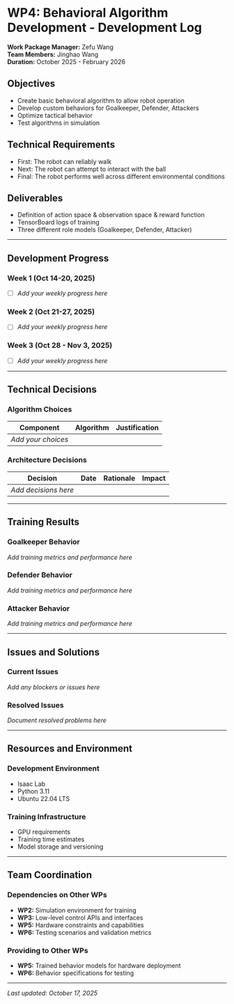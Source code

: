 # WP4: Behavioral Algorithm Development - Development Log

**Work Package Manager:** Zefu Wang  
**Team Members:** Jinghao Wang  
**Duration:** October 2025 - February 2026

## Objectives
- Create basic behavioral algorithm to allow robot operation
- Develop custom behaviors for Goalkeeper, Defender, Attackers
- Optimize tactical behavior
- Test algorithms in simulation

## Technical Requirements
- First: The robot can reliably walk
- Next: The robot can attempt to interact with the ball
- Final: The robot performs well across different environmental conditions

## Deliverables
- Definition of action space & observation space & reward function
- TensorBoard logs of training
- Three different role models (Goalkeeper, Defender, Attacker)

---

## Development Progress

### Week 1 (Oct 14-20, 2025)
- [ ] *Add your weekly progress here*

### Week 2 (Oct 21-27, 2025)
- [ ] *Add your weekly progress here*

### Week 3 (Oct 28 - Nov 3, 2025)
- [ ] *Add your weekly progress here*

---

## Technical Decisions

### Algorithm Choices
| Component | Algorithm | Justification |
|-----------|-----------|---------------|
| *Add your choices* | | |

### Architecture Decisions
| Decision | Date | Rationale | Impact |
|----------|------|-----------|--------|
| *Add decisions here* | | | |

---

## Training Results

### Goalkeeper Behavior
*Add training metrics and performance here*

### Defender Behavior
*Add training metrics and performance here*

### Attacker Behavior
*Add training metrics and performance here*

---

## Issues and Solutions

### Current Issues
*Add any blockers or issues here*

### Resolved Issues
*Document resolved problems here*

---

## Resources and Environment

### Development Environment
- Isaac Lab
- Python 3.11
- Ubuntu 22.04 LTS

### Training Infrastructure
- GPU requirements
- Training time estimates
- Model storage and versioning

---

## Team Coordination

### Dependencies on Other WPs
- **WP2:** Simulation environment for training
- **WP3:** Low-level control APIs and interfaces
- **WP5:** Hardware constraints and capabilities
- **WP6:** Testing scenarios and validation metrics

### Providing to Other WPs
- **WP5:** Trained behavior models for hardware deployment
- **WP6:** Behavior specifications for testing

---

*Last updated: October 17, 2025*
